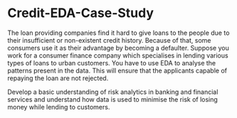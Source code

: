 # Credit-EDA-Case-Study
The loan providing companies find it hard to give loans to the people due to their insufficient or non-existent credit history. 
Because of that, some consumers use it as their advantage by becoming a defaulter. 
Suppose you work for a consumer finance company which specialises in lending various types of loans to urban customers.
You have to use EDA to analyse the patterns present in the data. This will ensure that the applicants capable of repaying the loan are not rejected.

Develop a basic understanding of risk analytics in banking and financial services and understand how data is used to minimise the risk of losing money while lending to customers.
